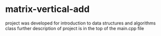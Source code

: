 # matrix-vertical-add

project was developed for introduction to data structures and algorithms class
further description of project is in the top of the main.cpp file
